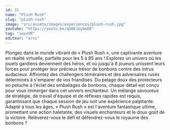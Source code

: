 ```yaml
---
id: 31
name: "Plush Rush"
slug: "plush-rush"
image: "src/assets/images/experiences/plush-rush.jpg"
youtube: "https://youtu.be/qSDEiUybwDE"
tag: "jeuxVR"
editeur: "arvi"
---
```



Plongez dans le monde vibrant de « Plush Rush », une captivante aventure en réalité virtuelle, parfaite pour les 5 à 85 ans ! Explorez un univers où les jouets gardiens deviennent des héros, et où jusqu'à 8 joueurs unissent leurs forces pour protéger leur précieux trésor de bonbons contre des intrus audacieux. Affrontez des challengers téméraires et des adversaires rusés déterminés à s'emparer de vos friandises. Du pelage doux des protecteurs en peluche à l'éclat des emballages de bonbons, chaque détail est conçu pour vous immerger dans cet univers enchanteur. Un mélange savoureux de stratégie, de travail d'équipe et de réflexes rapides est requis, garantissant que chaque session de jeu soit une expérience palpitante. Adapté à tous les âges, « Plush Rush » est l'aventure fantastique ultime, promettant une action haletante, des visuels enchanteurs et le doux goût de la victoire. Relèverez-vous le défi et défendrez-vous le royaume des bonbons ?
